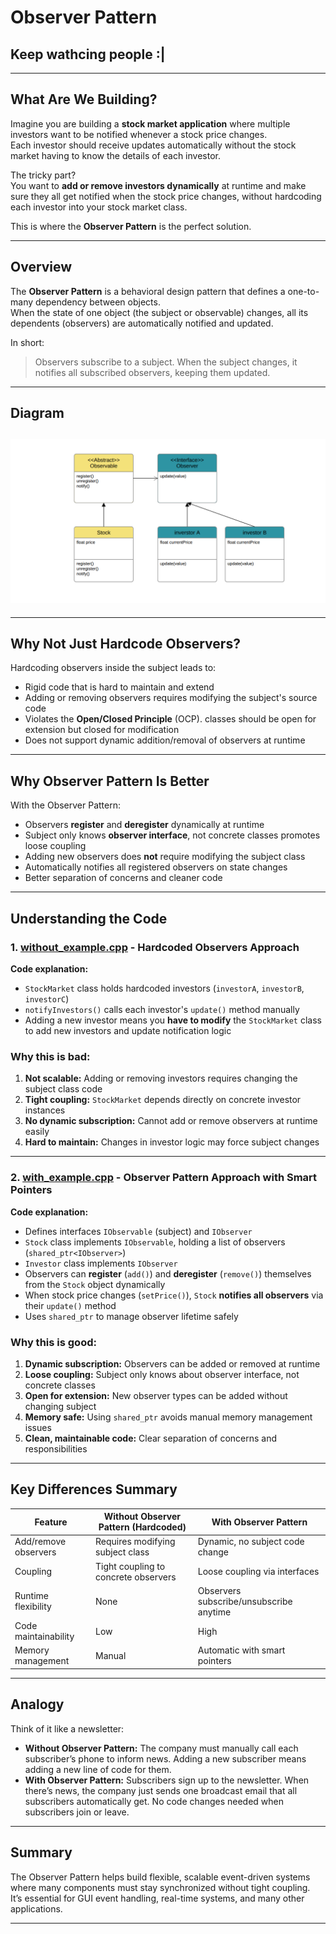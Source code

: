 # Observer Pattern

## Keep wathcing people :|

---

## What Are We Building?

Imagine you are building a **stock market application** where multiple investors want to be notified whenever a stock price changes.  
Each investor should receive updates automatically without the stock market having to know the details of each investor.

The tricky part?  
You want to **add or remove investors dynamically** at runtime and make sure they all get notified when the stock price changes, without hardcoding each investor into your stock market class.

This is where the **Observer Pattern** is the perfect solution.

---

## Overview

The **Observer Pattern** is a behavioral design pattern that defines a one-to-many dependency between objects.  
When the state of one object (the subject or observable) changes, all its dependents (observers) are automatically notified and updated.

In short:

> Observers subscribe to a subject. When the subject changes, it notifies all subscribed observers, keeping them updated.

---

## Diagram

## ![Observer Pattern Diagram](imgs/observer_pattern_diagram.png)

---

## Why Not Just Hardcode Observers?

Hardcoding observers inside the subject leads to:

- Rigid code that is hard to maintain and extend
- Adding or removing observers requires modifying the subject's source code
- Violates the **Open/Closed Principle** (OCP). classes should be open for extension but closed for modification
- Does not support dynamic addition/removal of observers at runtime

---

## Why Observer Pattern Is Better

With the Observer Pattern:

- Observers **register** and **deregister** dynamically at runtime
- Subject only knows **observer interface**, not concrete classes promotes loose coupling
- Adding new observers does **not** require modifying the subject class
- Automatically notifies all registered observers on state changes
- Better separation of concerns and cleaner code

---

## Understanding the Code

### 1. [without_example.cpp](./without_example.cpp) - Hardcoded Observers Approach

**Code explanation:**

- `StockMarket` class holds hardcoded investors (`investorA`, `investorB`, `investorC`)
- `notifyInvestors()` calls each investor's `update()` method manually
- Adding a new investor means you **have to modify** the `StockMarket` class to add new investors and update notification logic

### Why this is bad:

1. **Not scalable:** Adding or removing investors requires changing the subject class code
2. **Tight coupling:** `StockMarket` depends directly on concrete investor instances
3. **No dynamic subscription:** Cannot add or remove observers at runtime easily
4. **Hard to maintain:** Changes in investor logic may force subject changes

---

### 2. [with_example.cpp](./with_example.cpp) - Observer Pattern Approach with Smart Pointers

**Code explanation:**

- Defines interfaces `IObservable` (subject) and `IObserver`
- `Stock` class implements `IObservable`, holding a list of observers (`shared_ptr<IObserver>`)
- `Investor` class implements `IObserver`
- Observers can **register** (`add()`) and **deregister** (`remove()`) themselves from the `Stock` object dynamically
- When stock price changes (`setPrice()`), `Stock` **notifies all observers** via their `update()` method
- Uses `shared_ptr` to manage observer lifetime safely

### Why this is good:

1. **Dynamic subscription:** Observers can be added or removed at runtime
2. **Loose coupling:** Subject only knows about observer interface, not concrete classes
3. **Open for extension:** New observer types can be added without changing subject
4. **Memory safe:** Using `shared_ptr` avoids manual memory management issues
5. **Clean, maintainable code:** Clear separation of concerns and responsibilities

---

## Key Differences Summary

| Feature              | Without Observer Pattern (Hardcoded) | With Observer Pattern                   |
| -------------------- | ------------------------------------ | --------------------------------------- |
| Add/remove observers | Requires modifying subject class     | Dynamic, no subject code change         |
| Coupling             | Tight coupling to concrete observers | Loose coupling via interfaces           |
| Runtime flexibility  | None                                 | Observers subscribe/unsubscribe anytime |
| Code maintainability | Low                                  | High                                    |
| Memory management    | Manual                               | Automatic with smart pointers           |

---

## Analogy

Think of it like a newsletter:

- **Without Observer Pattern:** The company must manually call each subscriber’s phone to inform news. Adding a new subscriber means adding a new line of code for them.
- **With Observer Pattern:** Subscribers sign up to the newsletter. When there’s news, the company just sends one broadcast email that all subscribers automatically get. No code changes needed when subscribers join or leave.

---

## Summary

The Observer Pattern helps build flexible, scalable event-driven systems where many components must stay synchronized without tight coupling.  
It’s essential for GUI event handling, real-time systems, and many other applications.

---

